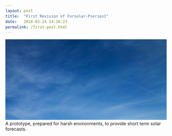 ```yaml
---
layout: post
title:  "First Revision of Forsolar-Pseries1"
date:   2016-02-24 14:36:23
permalink: /first-post.html
---
```

<span class="image featured"><img src="/images/banner.jpg" alt=""></span>
A prototype, prepared for harsh environments, to provide short term solar forecasts. 

